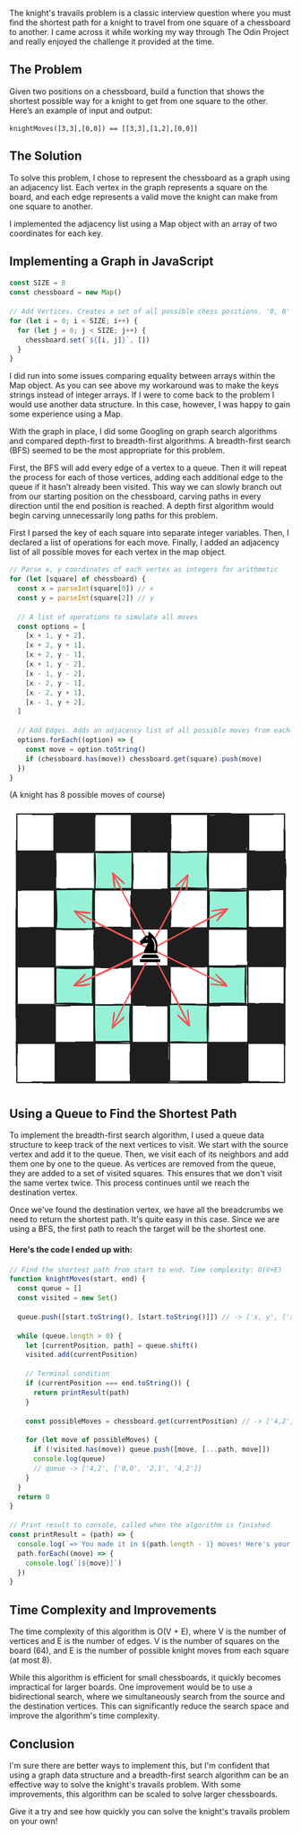 The knight's travails problem is a classic interview question where you must find the shortest path for a knight to travel from one square of a chessboard to another. I came across it while working my way through The Odin Project and really enjoyed the challenge it provided at the time.

## The Problem

Given two positions on a chessboard, build a function that shows the shortest possible way for a knight to get from one square to the other. Here’s an example of input and output:

`knightMoves([3,3],[0,0]) == [[3,3],[1,2],[0,0]]`

## The Solution

To solve this problem, I chose to represent the chessboard as a graph using an adjacency list. Each vertex in the graph represents a square on the board, and each edge represents a valid move the knight can make from one square to another.

I implemented the adjacency list using a Map object with an array of two coordinates for each key.

## Implementing a Graph in JavaScript

```js
const SIZE = 8
const chessboard = new Map()

// Add Vertices. Creates a set of all possible chess positions. '0, 0' => []
for (let i = 0; i < SIZE; i++) {
  for (let j = 0; j < SIZE; j++) {
    chessboard.set(`${[i, j]}`, [])
  }
}
```

I did run into some issues comparing equality between arrays within the Map object. As you can see above my workaround was to make the keys strings instead of integer arrays. If I were to come back to the problem I would use another data structure. In this case, however, I was happy to gain some experience using a Map.

With the graph in place, I did some Googling on graph search algorithms and compared depth-first to breadth-first algorithms. A breadth-first search (BFS) seemed to be the most appropriate for this problem.

First, the BFS will add every edge of a vertex to a queue. Then it will repeat the process for each of those vertices, adding each additional edge to the queue if it hasn’t already been visited. This way we can slowly branch out from our starting position on the chessboard, carving paths in every direction until the end position is reached. A depth first algorithm would begin carving unnecessarily long paths for this problem.

First I parsed the key of each square into separate integer variables. Then, I declared a list of operations for each move. Finally, I added an adjacency list of all possible moves for each vertex in the map object.

```js
// Parse x, y coordinates of each vertex as integers for arithmetic
for (let [square] of chessboard) {
  const x = parseInt(square[0]) // x
  const y = parseInt(square[2]) // y

  // A list of operations to simulate all moves
  const options = [
    [x + 1, y + 2],
    [x + 2, y + 1],
    [x + 2, y - 1],
    [x + 1, y - 2],
    [x - 1, y - 2],
    [x - 2, y - 1],
    [x - 2, y + 1],
    [x - 1, y + 2],
  ]

  // Add Edges. Adds an adjacency list of all possible moves from each vertex. '0, 0' => ['1, 2', '2, 1']
  options.forEach((option) => {
    const move = option.toString()
    if (chessboard.has(move)) chessboard.get(square).push(move)
  })
}
```

(A knight has 8 possible moves of course)

![Knight Moves](https://github.com/columk1/assets/blob/main/blog/knight-moves.png?raw=true)

## Using a Queue to Find the Shortest Path

To implement the breadth-first search algorithm, I used a queue data structure to keep track of the next vertices to visit. We start with the source vertex and add it to the queue. Then, we visit each of its neighbors and add them one by one to the queue. As vertices are removed from the queue, they are added to a set of visited squares. This ensures that we don't visit the same vertex twice. This process continues until we reach the destination vertex.

Once we've found the destination vertex, we have all the breadcrumbs we need to return the shortest path. It's quite easy in this case. Since we are using a BFS, the first path to reach the target will be the shortest one.

#### Here's the code I ended up with:

```js
// Find the shortest path from start to end. Time complexity: O(V+E)
function knightMoves(start, end) {
  const queue = []
  const visited = new Set()

  queue.push([start.toString(), [start.toString()]]) // -> ['x, y', ['x, y']]

  while (queue.length > 0) {
    let [currentPosition, path] = queue.shift()
    visited.add(currentPosition)

    // Terminal condition
    if (currentPosition === end.toString()) {
      return printResult(path)
    }

    const possibleMoves = chessboard.get(currentPosition) // -> ['4,2', '3,3', ...]

    for (let move of possibleMoves) {
      if (!visited.has(move)) queue.push([move, [...path, move]])
      console.log(queue)
      // queue -> ['4,2', ['0,0', '2,1', '4,2']]
    }
  }
  return 0
}

// Print result to console, called when the algorithm is finished
const printResult = (path) => {
  console.log(`=> You made it in ${path.length - 1} moves! Here's your path:`)
  path.forEach((move) => {
    console.log(`[${move}]`)
  })
}
```

## Time Complexity and Improvements

The time complexity of this algorithm is O(V + E), where V is the number of vertices and E is the number of edges. V is the number of squares on the board (64), and E is the number of possible knight moves from each square (at most 8).

While this algorithm is efficient for small chessboards, it quickly becomes impractical for larger boards. One improvement would be to use a bidirectional search, where we simultaneously search from the source and the destination vertices. This can significantly reduce the search space and improve the algorithm's time complexity.

## Conclusion

I'm sure there are better ways to implement this, but I'm confident that using a graph data structure and a breadth-first search algorithm can be an effective way to solve the knight's travails problem. With some improvements, this algorithm can be scaled to solve larger chessboards.

Give it a try and see how quickly you can solve the knight's travails problem on your own!
